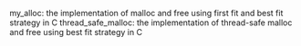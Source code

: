 my_alloc: the implementation of malloc and free using first fit and best fit strategy in C
thread_safe_malloc: the implementation of thread-safe malloc and free using best fit strategy in C